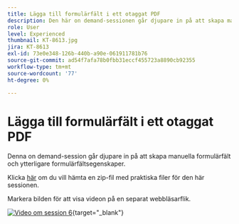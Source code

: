 ```yaml
---
title: Lägga till formulärfält i ett otaggat PDF
description: Den här on demand-sessionen går djupare in på att skapa manuella formulärfält och ytterligare formulärfältsegenskaper
role: User
level: Experienced
thumbnail: KT-8613.jpg
jira: KT-8613
exl-id: 73e0e348-126b-440b-a90e-061911781b76
source-git-commit: ad54f7afa78b0fbb31eccf455723a8890cb92355
workflow-type: tm+mt
source-wordcount: '77'
ht-degree: 0%

---
```


# Lägga till formulärfält i ett otaggat PDF

Denna on demand-session går djupare in på att skapa manuella formulärfält och ytterligare formulärfältsegenskaper.

Klicka [här](../assets/accessibilitysession6.zip) om du vill hämta en zip-fil med praktiska filer för den här sessionen.

Markera bilden för att visa videon på en separat webbläsarflik.

[![Video om session 6](../assets/Accessibilitysession6_YT.png)](https://youtu.be/xh4pJQiY0nw){target="_blank"}
